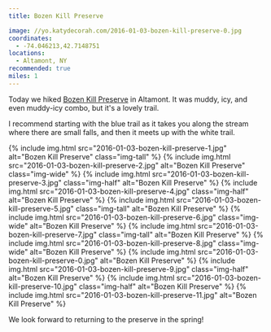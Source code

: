 ```yaml
---
title: Bozen Kill Preserve

image: //yo.katydecorah.com/2016-01-03-bozen-kill-preserve-0.jpg
coordinates:
  - -74.046213,42.7148751
locations:
  - Altamont, NY
recommended: true
miles: 1
---
```


Today we hiked [Bozen Kill Preserve](http://mohawkhudson.org/our-preserves/bozen-kill-protected-area/) in Altamont. It was muddy, icy, and even muddy-icy combo, but it's a lovely trail.

I recommend starting with the blue trail as it takes you along the stream where there are small falls, and then it meets up with the white trail.

<div class="photos">
{% include img.html src="2016-01-03-bozen-kill-preserve-1.jpg" alt="Bozen Kill Preserve" class="img-tall" %}
{% include img.html src="2016-01-03-bozen-kill-preserve-2.jpg" alt="Bozen Kill Preserve" class="img-wide" %}
{% include img.html src="2016-01-03-bozen-kill-preserve-3.jpg" class="img-half" alt="Bozen Kill Preserve" %}
{% include img.html src="2016-01-03-bozen-kill-preserve-4.jpg" class="img-half" alt="Bozen Kill Preserve" %}
{% include img.html src="2016-01-03-bozen-kill-preserve-5.jpg" class="img-tall" alt="Bozen Kill Preserve" %}
{% include img.html src="2016-01-03-bozen-kill-preserve-6.jpg" class="img-wide" alt="Bozen Kill Preserve" %}
{% include img.html src="2016-01-03-bozen-kill-preserve-7.jpg" class="img-tall" alt="Bozen Kill Preserve" %}
{% include img.html src="2016-01-03-bozen-kill-preserve-8.jpg" class="img-wide" alt="Bozen Kill Preserve" %}
{% include img.html src="2016-01-03-bozen-kill-preserve-0.jpg" alt="Bozen Kill Preserve" %}
{% include img.html src="2016-01-03-bozen-kill-preserve-9.jpg" class="img-half" alt="Bozen Kill Preserve" %}
{% include img.html src="2016-01-03-bozen-kill-preserve-10.jpg" class="img-half" alt="Bozen Kill Preserve" %}
{% include img.html src="2016-01-03-bozen-kill-preserve-11.jpg" alt="Bozen Kill Preserve" %}
</div>

We look forward to returning to the preserve in the spring!
